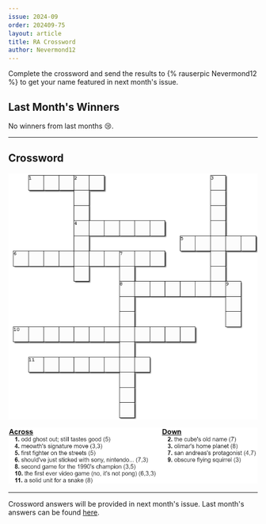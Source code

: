 ```yaml
---
issue: 2024-09
order: 202409-75
layout: article
title: RA Crossword
author: Nevermond12
---
```


Complete the crossword and send the results to {% rauserpic Nevermond12 %} to get your name featured in next month's issue.

## Last Month's Winners

No winners from last months :cry:.

---

## Crossword

<p align="center">
  <img src="img/Fun/crossword.png" />
</p>
<p align="center">
  <img src="img/Fun/crossword-clues.png" />
</p>

***

Crossword answers will be provided in next month's issue. Last month's answers can be found [here](img/Fun/crossword-answers.png).